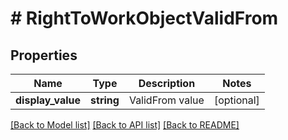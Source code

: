 # # RightToWorkObjectValidFrom

## Properties

Name | Type | Description | Notes
------------ | ------------- | ------------- | -------------
**display_value** | **string** | ValidFrom value | [optional]

[[Back to Model list]](../../README.md#models) [[Back to API list]](../../README.md#endpoints) [[Back to README]](../../README.md)
